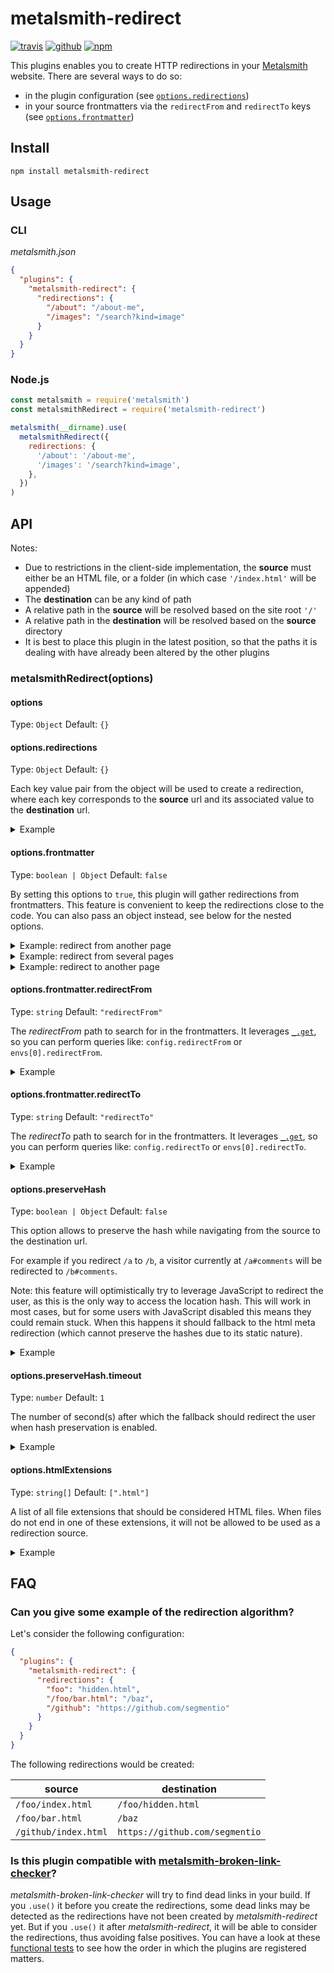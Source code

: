 # metalsmith-redirect

[![travis](https://img.shields.io/travis/aymericbeaumet/metalsmith-redirect?style=flat-square&logo=travis)](https://travis-ci.org/aymericbeaumet/metalsmith-redirect)
[![github](https://img.shields.io/github/issues/aymericbeaumet/metalsmith-redirect?style=flat-square&logo=github)](https://github.com/aymericbeaumet/metalsmith-redirect/issues)
[![npm](https://img.shields.io/npm/v/metalsmith-redirect?style=flat-square&logo=npm)](https://www.npmjs.com/package/metalsmith-redirect)

This plugins enables you to create HTTP redirections in your
[Metalsmith](https://metalsmith.io/) website. There are several ways to do
so:

- in the plugin configuration (see
  [`options.redirections`](#optionsredirections))
- in your source frontmatters via the `redirectFrom` and `redirectTo` keys
  (see [`options.frontmatter`](#optionsfrontmatter))

## Install

```shell
npm install metalsmith-redirect
```

## Usage

### CLI

_metalsmith.json_

```json
{
  "plugins": {
    "metalsmith-redirect": {
      "redirections": {
        "/about": "/about-me",
        "/images": "/search?kind=image"
      }
    }
  }
}
```

### Node.js

```javascript
const metalsmith = require('metalsmith')
const metalsmithRedirect = require('metalsmith-redirect')

metalsmith(__dirname).use(
  metalsmithRedirect({
    redirections: {
      '/about': '/about-me',
      '/images': '/search?kind=image',
    },
  })
)
```

## API

Notes:

- Due to restrictions in the client-side implementation, the **source**
  must either be an HTML file, or a folder (in which case `'/index.html'` will
  be appended)
- The **destination** can be any kind of path
- A relative path in the **source** will be resolved based on the site root `'/'`
- A relative path in the **destination** will be resolved based on the **source** directory
- It is best to place this plugin in the latest position, so that the paths
  it is dealing with have already been altered by the other plugins

### metalsmithRedirect(options)

#### options

Type: `Object`
Default: `{}`

#### options.redirections

Type: `Object`
Default: `{}`

Each key value pair from the object will be used to create a redirection,
where each key corresponds to the **source** url and its associated value to
the **destination** url.

<details><summary>Example</summary>

In this piece of code we create two redirections:

1. from `/about` to `/about-me`
2. from `/images` to `/search?kind=image`

```javascript
const metalsmith = require('metalsmith')
const metalsmithRedirect = require('metalsmith-redirect')

metalsmith(__dirname).use(
  metalsmithRedirect({
    redirections: {
      '/about': '/about-me',
      '/images': '/search?kind=image',
    },
  })
)
```

</details>

#### options.frontmatter

Type: `boolean | Object`
Default: `false`

By setting this options to `true`, this plugin will gather redirections from
frontmatters. This feature is convenient to keep the redirections close to
the code. You can also pass an object instead, see below for the nested options.

<details><summary>Example: redirect from another page</summary>

Let's consider you have a file `/photos/index.html`, if you want to create a
redirection _from_ `/images`, you would update its frontmatter in this
fashion:

_/photos/index.html_

```markdown
---
redirectFrom: /images
---
```

</details>

<details><summary>Example: redirect from several pages</summary>

It is also possible to create redirections from several pages by passing a
list to `redirectFrom`:

_/photos/index.html_

```markdown
---
redirectFrom:
  - /images
  - /pictures
---
```

</details>

<details><summary>Example: redirect to another page</summary>

Let's consider you have a file `/about.md`, if you want to create a
redirection to `/about-me`, you would update its frontmatter in this fashion:

_/about.md_

```markdown
---
redirectTo: /about-me
---
```

</details>

#### options.frontmatter.redirectFrom

Type: `string`
Default: `"redirectFrom"`

The _redirectFrom_ path to search for in the frontmatters. It leverages
[`_.get`](https://lodash.com/docs#get), so you can perform queries like:
`config.redirectFrom` or `envs[0].redirectFrom`.

<details><summary>Example</summary>

Let's say I like to keep things tidied up and I want to scope all my plugin
configuration under the `config` key, this is how it is possible to instruct
the plugin to do so:

```javascript
const metalsmith = require('metalsmith')
const metalsmithRedirect = require('metalsmith-redirect')

metalsmith(__dirname).use(
  metalsmithRedirect({
    frontmatter: {
      redirectFrom: 'config.redirectFrom',
    },
  })
)
```

The plugin will then look for the `config.redirectFrom` key in any of the
frontmatters, like this one:

```markdown
---
config:
  redirectFrom: /about
---
```

</details>

#### options.frontmatter.redirectTo

Type: `string`
Default: `"redirectTo"`

The _redirectTo_ path to search for in the frontmatters. It leverages
[`_.get`](https://lodash.com/docs#get), so you can perform queries like:
`config.redirectTo` or `envs[0].redirectTo`.

<details><summary>Example</summary>

Let's say I like to keep things tidied up and I want to scope all my plugin
configuration under the `config` key, this is how it is possible to instruct the plugin to do so:

```javascript
const metalsmith = require('metalsmith')
const metalsmithRedirect = require('metalsmith-redirect')

metalsmith(__dirname).use(
  metalsmithRedirect({
    frontmatter: {
      redirectTo: 'config.redirectTo',
    },
  })
)
```

The plugin will then look for the `config.redirectTo` key in any of the
frontmatters, like this one:

```markdown
---
config:
  redirectTo: /about-me
---
```

</details>

#### options.preserveHash

Type: `boolean | Object`
Default: `false`

This option allows to preserve the hash while navigating from the source to the destination url.

For example if you redirect `/a` to `/b`, a visitor currently at
`/a#comments` will be redirected to `/b#comments`.

Note: this feature will optimistically try to leverage JavaScript to redirect
the user, as this is the only way to access the location hash. This will work
in most cases, but for some users with JavaScript disabled this means they
could remain stuck. When this happens it should fallback to the html meta
redirection (which cannot preserve the hashes due to its static nature).

<details><summary>Example</summary>

```javascript
const metalsmith = require('metalsmith')
const metalsmithRedirect = require('metalsmith-redirect')

metalsmith(__dirname).use(
  metalsmithRedirect({
    preserveHash: true,
  })
)
```

</details>

#### options.preserveHash.timeout

Type: `number`
Default: `1`

The number of second(s) after which the fallback should redirect the user
when hash preservation is enabled.

<details><summary>Example</summary>

```javascript
const metalsmith = require('metalsmith')
const metalsmithRedirect = require('metalsmith-redirect')

metalsmith(__dirname).use(
  metalsmithRedirect({
    preserveHash: { timeout: 2 },
  })
)
```

</details>

#### options.htmlExtensions

Type: `string[]`
Default: `[".html"]`

A list of all file extensions that should be considered HTML files. When files
do not end in one of these extensions, it will not be allowed to be used as a
redirection source.

<details><summary>Example</summary>

```javascript
const metalsmith = require('metalsmith')
const metalsmithRedirect = require(`metalsmith-redirect')

metalsmith(__dirname).use(
  metalsmithRedirect({
    htmlExtensions: [".htm", ".html"]
  });
)
```

</details>

## FAQ

### Can you give some example of the redirection algorithm?

Let's consider the following configuration:

```json
{
  "plugins": {
    "metalsmith-redirect": {
      "redirections": {
        "foo": "hidden.html",
        "/foo/bar.html": "/baz",
        "/github": "https://github.com/segmentio"
      }
    }
  }
}
```

The following redirections would be created:

| source               | destination                    |
| -------------------- | ------------------------------ |
| `/foo/index.html`    | `/foo/hidden.html`             |
| `/foo/bar.html`      | `/baz`                         |
| `/github/index.html` | `https://github.com/segmentio` |

### Is this plugin compatible with [metalsmith-broken-link-checker](https://github.com/davidxmoody/metalsmith-broken-link-checker)?

_metalsmith-broken-link-checker_ will try to find dead links in your build.
If you `.use()` it before you create the redirections, some dead links may be
detected as the redirections have not been created by _metalsmith-redirect_
yet. But if you `.use()` it after _metalsmith-redirect_, it will be able to
consider the redirections, thus avoiding false positives. You can have a look
at these [functional
tests](https://github.com/aymericbeaumet/metalsmith-redirect/blob/master/test/metalsmith-broken-link-checker)
to see how the order in which the plugins are registered matters.
